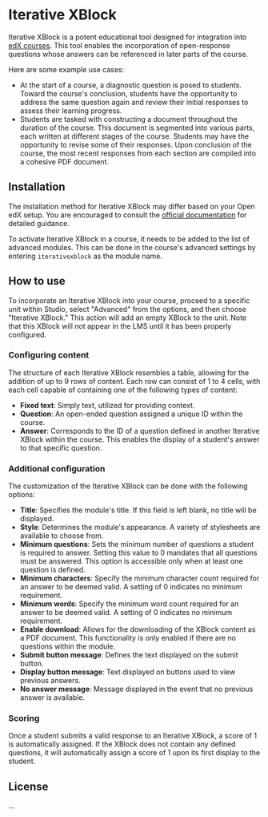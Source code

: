 # Iterative XBlock

Iterative XBlock is a potent educational tool designed for integration into [edX courses](https://www.edx.org/). This tool enables the incorporation of open-response questions whose answers can be referenced in later parts of the course.

Here are some example use cases:

- At the start of a course, a diagnostic question is posed to students. Toward the course's conclusion, students have the opportunity to address the same question again and review their initial responses to assess their learning progress.
- Students are tasked with constructing a document throughout the duration of the course. This document is segmented into various parts, each written at different stages of the course. Students may have the opportunity to revise some of their responses. Upon conclusion of the course, the most recent responses from each section are compiled into a cohesive PDF document.


## Installation

The installation method for Iterative XBlock may differ based on your Open edX setup. You are encouraged to consult the [official documentation](https://edx.readthedocs.io/projects/edx-installing-configuring-and-running/en/latest/configuration/install_xblock.html) for detailed guidance.

To activate Iterative XBlock in a course, it needs to be added to the list of advanced modules. This can be done in the course's advanced settings by entering `iterativexblock` as the module name.

## How to use

To incorporate an Iterative XBlock into your course, proceed to a specific unit within Studio, select "Advanced" from the options, and then choose "Iterative XBlock." This action will add an empty XBlock to the unit. Note that this XBlock will not appear in the LMS until it has been properly configured.

### Configuring content

The structure of each Iterative XBlock resembles a table, allowing for the addition of up to 9 rows of content. Each row can consist of 1 to 4 cells, with each cell capable of containing one of the following types of content:

- **Fixed text**: Simply text, utilized for providing context.
- **Question**: An open-ended question assigned a unique ID within the course.
- **Answer**: Corresponds to the ID of a question defined in another Iterative XBlock within the course. This enables the display of a student's answer to that specific question.

### Additional configuration

The customization of the Iterative XBlock can be done with the following options:

- **Title**: Specifies the module's title. If this field is left blank, no title will be displayed.
- **Style**: Determines the module's appearance. A variety of stylesheets are available to choose from.
- **Minimum questions**: Sets the minimum number of questions a student is required to answer. Setting this value to 0 mandates that all questions must be answered. This option is accessible only when at least one question is defined.
- **Minimum characters**: Specify the minimum character count required for an answer to be deemed valid. A setting of 0 indicates no minimum requirement.
- **Minimum words**: Specify the minimum word count required for an answer to be deemed valid. A setting of 0 indicates no minimum requirement.
- **Enable download**: Allows for the downloading of the XBlock content as a PDF document. This functionality is only enabled if there are no questions within the module.
- **Submit button message**: Defines the text displayed on the submit button.
- **Display button message**: Text displayed on buttons used to view previous answers.
- **No answer message**: Message displayed in the event that no previous answer is available.

### Scoring

Once a student submits a valid response to an Iterative XBlock, a score of 1 is automatically assigned. If the XBlock does not contain any defined questions, it will automatically assign a score of 1 upon its first display to the student.


## License

...